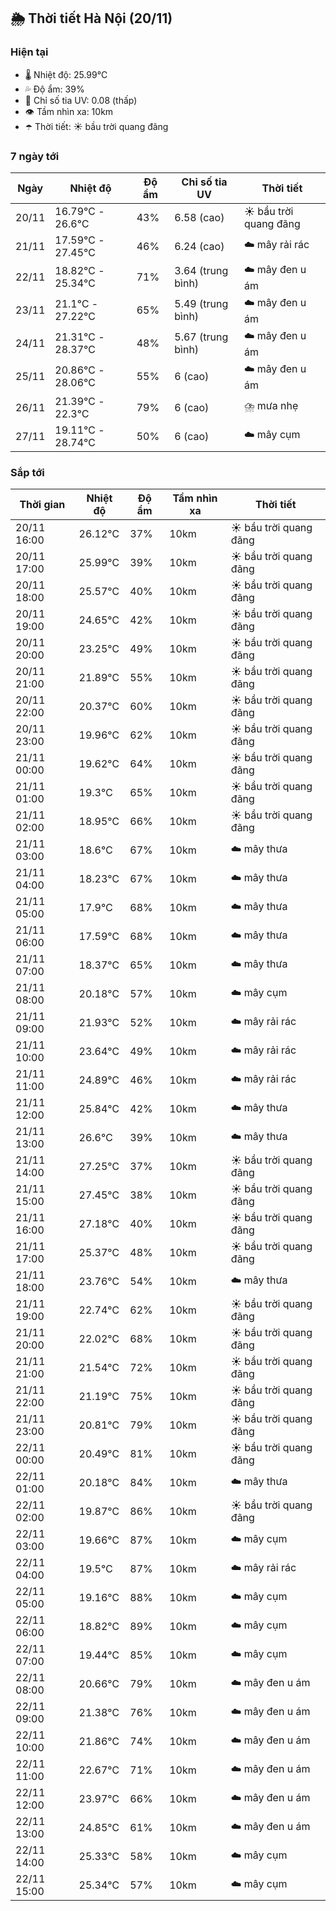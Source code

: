 ## 🌦️ Thời tiết Hà Nội (20/11)

### Hiện tại

- 🌡️ Nhiệt độ: 25.99℃
- 💦 Độ ẩm: 39%
- 🌟 Chỉ số tia UV: 0.08 (thấp)
- 👁️ Tầm nhìn xa: 10km
- ☂️ Thời tiết: ☀️ bầu trời quang đãng

### 7 ngày tới

| Ngày | Nhiệt độ | Độ ẩm | Chỉ số tia UV | Thời tiết |
| --- | --- | --- | --- | --- |
| 20/11 | 16.79℃ - 26.6℃ | 43% | 6.58 (cao) | ☀️ bầu trời quang đãng |
| 21/11 | 17.59℃ - 27.45℃ | 46% | 6.24 (cao) | ☁️ mây rải rác |
| 22/11 | 18.82℃ - 25.34℃ | 71% | 3.64 (trung bình) | ☁️ mây đen u ám |
| 23/11 | 21.1℃ - 27.22℃ | 65% | 5.49 (trung bình) | ☁️ mây đen u ám |
| 24/11 | 21.31℃ - 28.37℃ | 48% | 5.67 (trung bình) | ☁️ mây đen u ám |
| 25/11 | 20.86℃ - 28.06℃ | 55% | 6 (cao) | ☁️ mây đen u ám |
| 26/11 | 21.39℃ - 22.3℃ | 79% | 6 (cao) | ⛈️ mưa nhẹ |
| 27/11 | 19.11℃ - 28.74℃ | 50% | 6 (cao) | ☁️ mây cụm |

### Sắp tới

| Thời gian | Nhiệt độ | Độ ẩm | Tầm nhìn xa | Thời tiết |
| --- | --- | --- | --- | --- |
| 20/11 16:00 | 26.12℃ | 37% | 10km | ☀️ bầu trời quang đãng |
| 20/11 17:00 | 25.99℃ | 39% | 10km | ☀️ bầu trời quang đãng |
| 20/11 18:00 | 25.57℃ | 40% | 10km | ☀️ bầu trời quang đãng |
| 20/11 19:00 | 24.65℃ | 42% | 10km | ☀️ bầu trời quang đãng |
| 20/11 20:00 | 23.25℃ | 49% | 10km | ☀️ bầu trời quang đãng |
| 20/11 21:00 | 21.89℃ | 55% | 10km | ☀️ bầu trời quang đãng |
| 20/11 22:00 | 20.37℃ | 60% | 10km | ☀️ bầu trời quang đãng |
| 20/11 23:00 | 19.96℃ | 62% | 10km | ☀️ bầu trời quang đãng |
| 21/11 00:00 | 19.62℃ | 64% | 10km | ☀️ bầu trời quang đãng |
| 21/11 01:00 | 19.3℃ | 65% | 10km | ☀️ bầu trời quang đãng |
| 21/11 02:00 | 18.95℃ | 66% | 10km | ☀️ bầu trời quang đãng |
| 21/11 03:00 | 18.6℃ | 67% | 10km | ☁️ mây thưa |
| 21/11 04:00 | 18.23℃ | 67% | 10km | ☁️ mây thưa |
| 21/11 05:00 | 17.9℃ | 68% | 10km | ☁️ mây thưa |
| 21/11 06:00 | 17.59℃ | 68% | 10km | ☁️ mây thưa |
| 21/11 07:00 | 18.37℃ | 65% | 10km | ☁️ mây thưa |
| 21/11 08:00 | 20.18℃ | 57% | 10km | ☁️ mây cụm |
| 21/11 09:00 | 21.93℃ | 52% | 10km | ☁️ mây rải rác |
| 21/11 10:00 | 23.64℃ | 49% | 10km | ☁️ mây rải rác |
| 21/11 11:00 | 24.89℃ | 46% | 10km | ☁️ mây rải rác |
| 21/11 12:00 | 25.84℃ | 42% | 10km | ☁️ mây thưa |
| 21/11 13:00 | 26.6℃ | 39% | 10km | ☁️ mây thưa |
| 21/11 14:00 | 27.25℃ | 37% | 10km | ☀️ bầu trời quang đãng |
| 21/11 15:00 | 27.45℃ | 38% | 10km | ☀️ bầu trời quang đãng |
| 21/11 16:00 | 27.18℃ | 40% | 10km | ☀️ bầu trời quang đãng |
| 21/11 17:00 | 25.37℃ | 48% | 10km | ☀️ bầu trời quang đãng |
| 21/11 18:00 | 23.76℃ | 54% | 10km | ☁️ mây thưa |
| 21/11 19:00 | 22.74℃ | 62% | 10km | ☀️ bầu trời quang đãng |
| 21/11 20:00 | 22.02℃ | 68% | 10km | ☀️ bầu trời quang đãng |
| 21/11 21:00 | 21.54℃ | 72% | 10km | ☀️ bầu trời quang đãng |
| 21/11 22:00 | 21.19℃ | 75% | 10km | ☀️ bầu trời quang đãng |
| 21/11 23:00 | 20.81℃ | 79% | 10km | ☀️ bầu trời quang đãng |
| 22/11 00:00 | 20.49℃ | 81% | 10km | ☀️ bầu trời quang đãng |
| 22/11 01:00 | 20.18℃ | 84% | 10km | ☁️ mây thưa |
| 22/11 02:00 | 19.87℃ | 86% | 10km | ☀️ bầu trời quang đãng |
| 22/11 03:00 | 19.66℃ | 87% | 10km | ☁️ mây cụm |
| 22/11 04:00 | 19.5℃ | 87% | 10km | ☁️ mây rải rác |
| 22/11 05:00 | 19.16℃ | 88% | 10km | ☁️ mây cụm |
| 22/11 06:00 | 18.82℃ | 89% | 10km | ☁️ mây cụm |
| 22/11 07:00 | 19.44℃ | 85% | 10km | ☁️ mây cụm |
| 22/11 08:00 | 20.66℃ | 79% | 10km | ☁️ mây đen u ám |
| 22/11 09:00 | 21.38℃ | 76% | 10km | ☁️ mây đen u ám |
| 22/11 10:00 | 21.86℃ | 74% | 10km | ☁️ mây đen u ám |
| 22/11 11:00 | 22.67℃ | 71% | 10km | ☁️ mây đen u ám |
| 22/11 12:00 | 23.97℃ | 66% | 10km | ☁️ mây đen u ám |
| 22/11 13:00 | 24.85℃ | 61% | 10km | ☁️ mây đen u ám |
| 22/11 14:00 | 25.33℃ | 58% | 10km | ☁️ mây cụm |
| 22/11 15:00 | 25.34℃ | 57% | 10km | ☁️ mây cụm |
